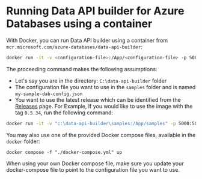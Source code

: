 # Running Data API builder for Azure Databases using a container

With Docker, you can run Data API builder using a container from `mcr.microsoft.com/azure-databases/data-api-builder`:

```sh
docker run -it -v <configuration-file>:/App/<configuration-file> -p 5000:5000 mcr.microsoft.com/azure-databases/data-api-builder:<tag> --ConfigFileName <configuration-file>
```

The proceeding command makes the following assumptions:

- Let's say you are in the directory: `C:\data-api-builder` folder
- The configuration file you want to use in the `samples` folder and is named `my-sample-dab-config.json`
- You want to use the latest release which can be identified from the [Releases](https://github.com/Azure/data-api-builder/releases) page. For Example, If you would like to use the image with the tag `0.5.34`, run the following command:

```bash
docker run -it -v "c:\data-api-builder\samples:/App/samples" -p 5000:5000 mcr.microsoft.com/azure-databases/data-api-builder:0.5.34 --ConfigFileName ./samples/my-sample-dab-config.json
```

You may also use one of the provided Docker compose files, available in the `docker` folder:

```shell
docker compose -f "./docker-compose.yml" up
```

When using your own Docker compose file, make sure you update your docker-compose file to point to the configuration file you want to use.
